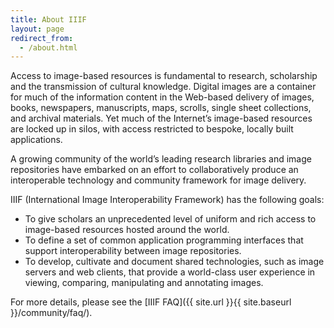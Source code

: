 ```yaml
---
title: About IIIF
layout: page
redirect_from:
  - /about.html
---
```


Access to image-based resources is fundamental to research, scholarship and the transmission of cultural knowledge. Digital images are a container for much of the information content in the Web-based delivery of images, books, newspapers, manuscripts, maps, scrolls, single sheet collections, and archival materials. Yet much of the Internet’s image-based resources are locked up in silos, with access restricted to bespoke, locally built applications.

A growing community of the world’s leading research libraries and image repositories have embarked on an effort to collaboratively produce an interoperable technology and community framework for image delivery.

IIIF (International Image Interoperability Framework) has the following goals:


- To give scholars an unprecedented level of uniform and rich access to image-based resources hosted around the world.
- To define a set of common application programming interfaces that support interoperability between image repositories.
- To develop, cultivate and document shared technologies, such as image servers and web clients, that provide a world-class user experience in viewing, comparing, manipulating and annotating images.

For more details, please see the [IIIF FAQ]({{ site.url }}{{ site.baseurl }}/community/faq/).
